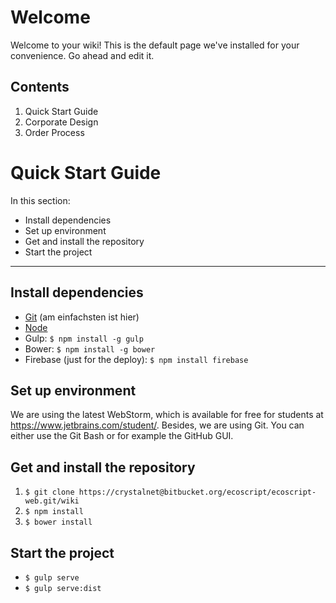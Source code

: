 # Welcome

Welcome to your wiki! This is the default page we've installed for your convenience. Go ahead and edit it.

## Contents

1. Quick Start Guide
2. Corporate Design
3. Order Process

# Quick Start Guide
In this section:

* Install dependencies
* Set up environment
* Get and install the repository
* Start the project

***

## Install dependencies
* [Git](https://git-scm.com/download) (am einfachsten ist hier)
* [Node](https://nodejs.org/en/)
* Gulp: `$ npm install -g gulp`
* Bower: `$ npm install -g bower`
* Firebase (just for the deploy): `$ npm install firebase`


## Set up environment
We are using the latest WebStorm, which is available for free for students at https://www.jetbrains.com/student/.
Besides, we are using Git. You can either use the Git Bash or for example the GitHub GUI.

## Get and install the repository

1. `$ git clone https://crystalnet@bitbucket.org/ecoscript/ecoscript-web.git/wiki`
2. `$ npm install`
3. `$ bower install`

## Start the project
* `$ gulp serve`
* `$ gulp serve:dist`
